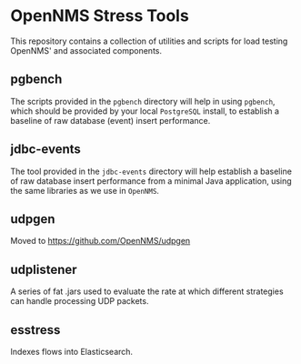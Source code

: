# OpenNMS Stress Tools

This repository contains a collection of utilities and scripts for load testing OpenNMS' and associated components.

## pgbench

The scripts provided in the `pgbench` directory will help in using `pgbench`, which should be provided by your local `PostgreSQL` install, to establish a baseline of raw database (event) insert performance.

## jdbc-events

The tool provided in the `jdbc-events` directory will help establish a baseline of raw database insert performance from a minimal Java application, using the same libraries as we use in `OpenNMS`.

## udpgen

Moved to https://github.com/OpenNMS/udpgen

## udplistener

A series of fat .jars used to evaluate the rate at which different strategies can handle processing UDP packets.

## esstress

Indexes flows into Elasticsearch.

